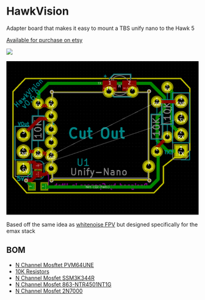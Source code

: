 # HawkVision

Adapter board that makes it easy to mount a TBS unify nano to the Hawk 5

[Available for purchase on etsy](https://www.etsy.com/listing/630369832/hawk-vision-vtx-realpit?ref=shop_home_active_1)

![](https://i.etsystatic.com/18441163/r/il/399141/1642806060/il_570xN.1642806060_efgv.jpg)

![](https://github.com/spuder/HawkVision/blob/b9ef550c22fa07759e0ab2c4c929ebad17e90c45/images/Screenshot%202018-09-17%2009.28.59.png)

Based off the same idea as [whitenoise FPV](https://whitenoisefpv.com/collections/electronics/products/unify-nano-mounting-board) but designed specifically for the emax stack


## BOM

- [N Channel Mosftet  PVM64UNE](https://www.mouser.com/ProductDetail/771-PMV65UNER)  
- [10K Resistors](https://www.mouser.com/ProductDetail/660-CFS1-4C103J)  
- [N Channel Mosfet SSM3K344R](https://www.mouser.com/ProductDetail/757-SSM3K344RLF)  
- [N Channel Mosfet 863-NTR4501NT1G](https://www.mouser.com/ProductDetail/863-NTR4501NT1G)  
- [N Channel Mosfet 2N7000](https://www.mouser.com/ProductDetail/512-2N7000)  
